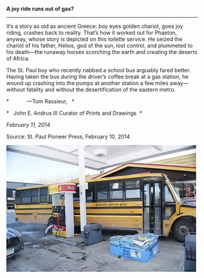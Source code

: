 **A joy ride runs out of gas?**

****

It’s a story as old as ancient Greece: boy eyes golden chariot, goes joy riding, crashes back to reality. That’s how it worked out for Phaeton, anyway, whose story is depicted on this toilette service. He seized the chariot of his father, Helios, god of the sun, lost control, and plummeted to his death—the runaway horses scorching the earth and creating the deserts of Africa. 

The St. Paul boy who recently nabbed a school bus arguably fared better. Having taken the bus during the driver’s coffee break at a gas station, he wound up crashing into the pumps at another station a few miles away—without fatality and without the desertification of the eastern metro. 

*            —Tom Rassieur,   *

*   John E. Andrus III Curator of Prints and Drawings  *

*February 11, 2014*

Source: St. Paul Pioneer Press, February 10, 2014

![](../images/14-02-12_2003.191.1a,b_PhaetonEDIT-1.jpeg)
